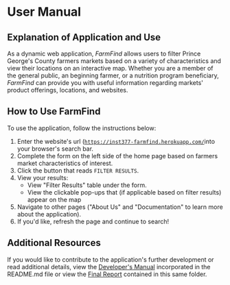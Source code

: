 <h1>User Manual</h1>

<h2>Explanation of Application and Use</h2>

<p>As a dynamic web application, <i>FarmFind</i> allows users to filter Prince George's County farmers markets based on a variety of characteristics
and view their locations on an interactive map. Whether you are a member of the general public, an beginning farmer, or a nutrition 
program beneficiary, <i>FarmFind</i> can provide you with useful information regarding markets' product offerings, locations, and websites.</p>


<h2>How to Use FarmFind</h2>

<p>To use the application, follow the instructions below:
<ol>
  <li>Enter the website's url (<code><a href='https://inst377-farmfind.herokuapp.com/'>https://inst377-farmfind.herokuapp.com/</a></code>into your browser's search bar.</li>
  <li>Complete the form on the left side of the home page based on farmers market characteristics of interest.</li>
  <li>Click the button that reads <code>FILTER RESULTS</code>.
  <li>
  View your results:
    <ul>
      <li>View "Filter Results" table under the form.</li>
      <li>View the clickable pop-ups that (if applicable based on filter results) appear on the map</li>
    </ul>
  </li>
  <li>Navigate to other pages ("About Us" and "Documentation" to learn more about the application).</li>
  <li>If you'd like, refresh the page and continue to search!</li>
</ol>


<h2>Additional Resources</h2>
<p>If you would like to contribute to the application's further development or read additional details, view the <a href='https://github.com/nicholasdstewart/INST377-Team-Project#dev_manual'>Developer's Manual</a> incorporated in
the README.md file or view the <a href='https://github.com/nicholasdstewart/INST377-Team-Project/blob/master/docs/final.md'>Final Report</a> contained in this same folder.</p>
